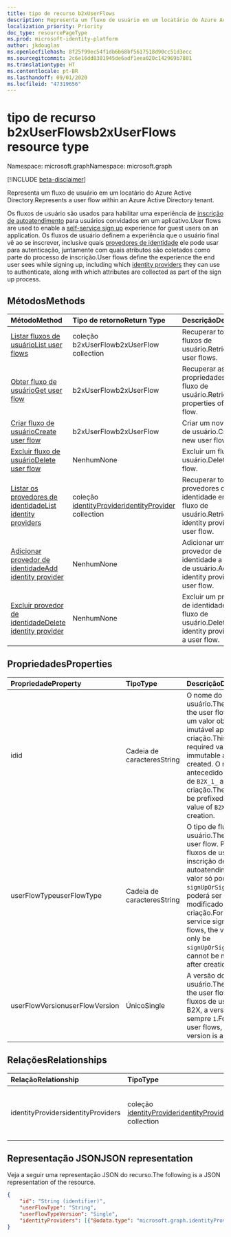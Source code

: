 ```yaml
---
title: tipo de recurso b2xUserFlows
description: Representa um fluxo de usuário em um locatário do Azure Active Directory.
localization_priority: Priority
doc_type: resourcePageType
ms.prod: microsoft-identity-platform
author: jkdouglas
ms.openlocfilehash: 8f25f99ec54f1db6b68bf5617518d90cc51d3ecc
ms.sourcegitcommit: 2c6e16dd8381945de6adf1eea020c142969b7801
ms.translationtype: HT
ms.contentlocale: pt-BR
ms.lasthandoff: 09/01/2020
ms.locfileid: "47319656"
---
```

# <a name="b2xuserflows-resource-type"></a><span data-ttu-id="66e55-103">tipo de recurso b2xUserFlows</span><span class="sxs-lookup"><span data-stu-id="66e55-103">b2xUserFlows resource type</span></span>

<span data-ttu-id="66e55-104">Namespace: microsoft.graph</span><span class="sxs-lookup"><span data-stu-id="66e55-104">Namespace: microsoft.graph</span></span>

[!INCLUDE [beta-disclaimer](../../includes/beta-disclaimer.md)]

<span data-ttu-id="66e55-105">Representa um fluxo de usuário em um locatário do Azure Active Directory.</span><span class="sxs-lookup"><span data-stu-id="66e55-105">Represents a user flow within an Azure Active Directory tenant.</span></span>

<span data-ttu-id="66e55-106">Os fluxos de usuário são usados para habilitar uma experiência de [inscrição de autoatendimento](https://docs.microsoft.com/azure/active-directory/external-identities/self-service-sign-up-overview) para usuários convidados em um aplicativo.</span><span class="sxs-lookup"><span data-stu-id="66e55-106">User flows are used to enable a [self-service sign up](https://docs.microsoft.com/azure/active-directory/external-identities/self-service-sign-up-overview) experience for guest users on an application.</span></span> <span data-ttu-id="66e55-107">Os fluxos de usuário definem a experiência que o usuário final vê ao se inscrever, inclusive quais [provedores de identidade](https://docs.microsoft.com/azure/active-directory/external-identities/identity-providers) ele pode usar para autenticação, juntamente com quais atributos são coletados como parte do processo de inscrição.</span><span class="sxs-lookup"><span data-stu-id="66e55-107">User flows define the experience the end user sees while signing up, including which [identity providers](https://docs.microsoft.com/azure/active-directory/external-identities/identity-providers) they can use to authenticate, along with which attributes are collected as part of the sign up process.</span></span>

## <a name="methods"></a><span data-ttu-id="66e55-108">Métodos</span><span class="sxs-lookup"><span data-stu-id="66e55-108">Methods</span></span>

| <span data-ttu-id="66e55-109">Método</span><span class="sxs-lookup"><span data-stu-id="66e55-109">Method</span></span>       | <span data-ttu-id="66e55-110">Tipo de retorno</span><span class="sxs-lookup"><span data-stu-id="66e55-110">Return Type</span></span>  |<span data-ttu-id="66e55-111">Descrição</span><span class="sxs-lookup"><span data-stu-id="66e55-111">Description</span></span>|
|:---------------|:--------|:----------|
|[<span data-ttu-id="66e55-112">Listar fluxos de usuário</span><span class="sxs-lookup"><span data-stu-id="66e55-112">List user flows</span></span>](../api/b2xuserflows-list.md)|<span data-ttu-id="66e55-113">coleção b2xUserFlow</span><span class="sxs-lookup"><span data-stu-id="66e55-113">b2xUserFlow collection</span></span>|<span data-ttu-id="66e55-114">Recuperar todos os fluxos de usuário.</span><span class="sxs-lookup"><span data-stu-id="66e55-114">Retrieve all user flows.</span></span>|
|[<span data-ttu-id="66e55-115">Obter fluxo de usuário</span><span class="sxs-lookup"><span data-stu-id="66e55-115">Get user flow</span></span>](../api/b2xuserflows-get.md)|<span data-ttu-id="66e55-116">b2xUserFlow</span><span class="sxs-lookup"><span data-stu-id="66e55-116">b2xUserFlow</span></span>|<span data-ttu-id="66e55-117">Recuperar as propriedades de um fluxo de usuário.</span><span class="sxs-lookup"><span data-stu-id="66e55-117">Retrieve properties of a user flow.</span></span>|
|[<span data-ttu-id="66e55-118">Criar fluxo de usuário</span><span class="sxs-lookup"><span data-stu-id="66e55-118">Create user flow</span></span>](../api/b2xuserflow-post-b2xuserflows.md)|<span data-ttu-id="66e55-119">b2xUserFlow</span><span class="sxs-lookup"><span data-stu-id="66e55-119">b2xUserFlow</span></span>|<span data-ttu-id="66e55-120">Criar um novo fluxo de usuário.</span><span class="sxs-lookup"><span data-stu-id="66e55-120">Create a new user flow.</span></span>|
|[<span data-ttu-id="66e55-121">Excluir fluxo de usuário</span><span class="sxs-lookup"><span data-stu-id="66e55-121">Delete user flow</span></span>](../api/b2xuserflows-delete.md)|<span data-ttu-id="66e55-122">Nenhum</span><span class="sxs-lookup"><span data-stu-id="66e55-122">None</span></span>|<span data-ttu-id="66e55-123">Excluir um fluxo de usuário.</span><span class="sxs-lookup"><span data-stu-id="66e55-123">Delete a user flow.</span></span>|
|[<span data-ttu-id="66e55-124">Listar os provedores de identidade</span><span class="sxs-lookup"><span data-stu-id="66e55-124">List identity providers</span></span>](../api/b2xuserflows-list-identityproviders.md)|<span data-ttu-id="66e55-125">coleção [identityProvider](../resources/identityProvider.md)</span><span class="sxs-lookup"><span data-stu-id="66e55-125">[identityProvider](../resources/identityProvider.md) collection</span></span>|<span data-ttu-id="66e55-126">Recuperar todos os provedores de identidade em um fluxo de usuário.</span><span class="sxs-lookup"><span data-stu-id="66e55-126">Retrieve all identity providers in a user flow.</span></span>|
|[<span data-ttu-id="66e55-127">Adicionar provedor de identidade</span><span class="sxs-lookup"><span data-stu-id="66e55-127">Add identity provider</span></span>](../api/b2xuserflows-update-identityprovider.md)|<span data-ttu-id="66e55-128">Nenhum</span><span class="sxs-lookup"><span data-stu-id="66e55-128">None</span></span>|<span data-ttu-id="66e55-129">Adicionar um provedor de identidade a um fluxo de usuário.</span><span class="sxs-lookup"><span data-stu-id="66e55-129">Add an identity provider to a user flow.</span></span>|
|[<span data-ttu-id="66e55-130">Excluir provedor de identidade</span><span class="sxs-lookup"><span data-stu-id="66e55-130">Delete identity provider</span></span>](../api/b2xuserflows-delete-identityprovider.md)|<span data-ttu-id="66e55-131">Nenhum</span><span class="sxs-lookup"><span data-stu-id="66e55-131">None</span></span>|<span data-ttu-id="66e55-132">Excluir um provedor de identidade de um fluxo de usuário.</span><span class="sxs-lookup"><span data-stu-id="66e55-132">Delete an identity provider from a user flow.</span></span>|

## <a name="properties"></a><span data-ttu-id="66e55-133">Propriedades</span><span class="sxs-lookup"><span data-stu-id="66e55-133">Properties</span></span>

|<span data-ttu-id="66e55-134">Propriedade</span><span class="sxs-lookup"><span data-stu-id="66e55-134">Property</span></span>|<span data-ttu-id="66e55-135">Tipo</span><span class="sxs-lookup"><span data-stu-id="66e55-135">Type</span></span>|<span data-ttu-id="66e55-136">Descrição</span><span class="sxs-lookup"><span data-stu-id="66e55-136">Description</span></span>|
|:---------------|:--------|:----------|
|<span data-ttu-id="66e55-137">id</span><span class="sxs-lookup"><span data-stu-id="66e55-137">id</span></span>|<span data-ttu-id="66e55-138">Cadeia de caracteres</span><span class="sxs-lookup"><span data-stu-id="66e55-138">String</span></span>|<span data-ttu-id="66e55-139">O nome do fluxo de usuário.</span><span class="sxs-lookup"><span data-stu-id="66e55-139">The name of the user flow.</span></span> <span data-ttu-id="66e55-140">Esse é um valor obrigatório e imutável após sua criação.</span><span class="sxs-lookup"><span data-stu-id="66e55-140">This is a required value and is immutable after it's created.</span></span> <span data-ttu-id="66e55-141">O nome será antecedido pelo valor de `B2X_1_` após a criação.</span><span class="sxs-lookup"><span data-stu-id="66e55-141">The name will be prefixed with the value of `B2X_1_` after creation.</span></span>|
|<span data-ttu-id="66e55-142">userFlowType</span><span class="sxs-lookup"><span data-stu-id="66e55-142">userFlowType</span></span>|<span data-ttu-id="66e55-143">Cadeia de caracteres</span><span class="sxs-lookup"><span data-stu-id="66e55-143">String</span></span>|<span data-ttu-id="66e55-144">O tipo de fluxo de usuário.</span><span class="sxs-lookup"><span data-stu-id="66e55-144">The type of user flow.</span></span> <span data-ttu-id="66e55-145">Para os fluxos de usuário de inscrição de autoatendimento, o valor só poderá ser `signUpOrSignIn` e não poderá ser modificado após a criação.</span><span class="sxs-lookup"><span data-stu-id="66e55-145">For self-service sign up user flows, the value can only be `signUpOrSignIn` and cannot be modified after creation.</span></span>|
|<span data-ttu-id="66e55-146">userFlowVersion</span><span class="sxs-lookup"><span data-stu-id="66e55-146">userFlowVersion</span></span>|<span data-ttu-id="66e55-147">Único</span><span class="sxs-lookup"><span data-stu-id="66e55-147">Single</span></span>|<span data-ttu-id="66e55-148">A versão do fluxo de usuário.</span><span class="sxs-lookup"><span data-stu-id="66e55-148">The version of the user flow.</span></span> <span data-ttu-id="66e55-149">Para fluxos de usuário B2X, a versão é sempre `1`.</span><span class="sxs-lookup"><span data-stu-id="66e55-149">For B2X user flows, the version is always `1`.</span></span>|

## <a name="relationships"></a><span data-ttu-id="66e55-150">Relações</span><span class="sxs-lookup"><span data-stu-id="66e55-150">Relationships</span></span>

| <span data-ttu-id="66e55-151">Relação</span><span class="sxs-lookup"><span data-stu-id="66e55-151">Relationship</span></span>       | <span data-ttu-id="66e55-152">Tipo</span><span class="sxs-lookup"><span data-stu-id="66e55-152">Type</span></span>  |<span data-ttu-id="66e55-153">Descrição</span><span class="sxs-lookup"><span data-stu-id="66e55-153">Description</span></span>|
|:---------------|:--------|:----------|
|<span data-ttu-id="66e55-154">identityProviders</span><span class="sxs-lookup"><span data-stu-id="66e55-154">identityProviders</span></span>|<span data-ttu-id="66e55-155">coleção [identityProvider](../resources/identityprovider.md)</span><span class="sxs-lookup"><span data-stu-id="66e55-155">[identityProvider](../resources/identityprovider.md) collection</span></span>|<span data-ttu-id="66e55-156">Os provedores de identidade incluídos no fluxo de usuário.</span><span class="sxs-lookup"><span data-stu-id="66e55-156">The identity providers included in the user flow.</span></span>|

## <a name="json-representation"></a><span data-ttu-id="66e55-157">Representação JSON</span><span class="sxs-lookup"><span data-stu-id="66e55-157">JSON representation</span></span>

<span data-ttu-id="66e55-158">Veja a seguir uma representação JSON do recurso.</span><span class="sxs-lookup"><span data-stu-id="66e55-158">The following is a JSON representation of the resource.</span></span>

<!-- {
  "blockType": "resource",
  "@odata.type": "microsoft.graph.b2xIdentityUserFlow",
  "optionalProperties": [],
  "keyProperty": "id"
} -->

```json
{
    "id": "String (identifier)",
    "userFlowType": "String",
    "userFlowTypeVersion": "Single",
    "identityProviders": [{"@odata.type": "microsoft.graph.identityProvider"}]
}
```
